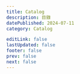 ```yaml
---
title: Catalog
description: 目錄
datePublished: 2024-07-11
category: Catalog

editLink: false
lastUpdated: false
footer: false
prev: false
next: false
---
```


<script setup>
  import Catalog from '../.vitepress/components/PostCatalog.vue'
</script>

<Catalog />
